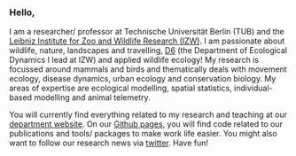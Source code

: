 ### Hello, 
I am a researcher/ professor at Technische Universität Berlin (TUB) and the [Leibniz Institute for Zoo and Wildlife Research (IZW)](https://www.leibniz-izw.de/de/start.html). I am passionate about wildlife, nature, landscapes and travelling, [D6](https://www.izw-berlin.de/en/department-of-ecological-dynamics.html) (the Department of Ecological Dynamics I lead at IZW) and applied wildlife ecology! My research is focussed around mammals and birds and thematically deals with movement ecology, disease dynamics, urban ecology and conservation biology. My areas of expertise are ecological modelling, spatial statistics, individual-based modelling and animal telemetry.  

You will currently find everything related to my research and teaching at our [department website](https://ecological-dynamics-izw.com/). On our [Github pages](https://github.com/EcoDynIZW/EcoDynIZW), you will find code related to our publications and tools/ packages to make work life easier. You might also want to follow our research news via [twitter](https://twitter.com/EcoDynIZW). Have fun!
